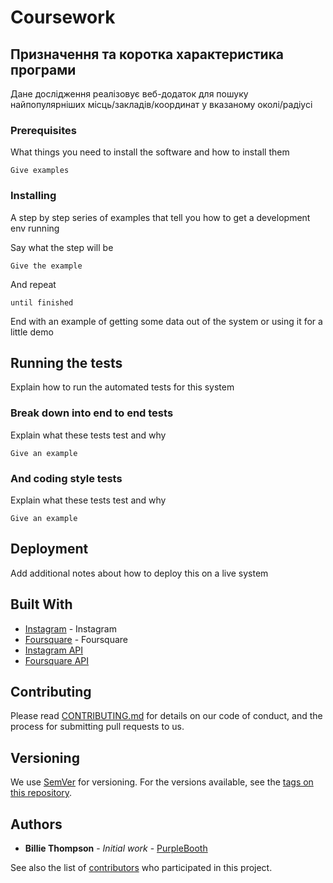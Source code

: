 # Coursework


## Призначення та коротка характеристика програми

Дане дослідження реалізовує веб-додаток для пошуку найпопулярніших місць/закладів/координат у вказаному околі/радіусі 

### Prerequisites

What things you need to install the software and how to install them

```
Give examples
```

### Installing

A step by step series of examples that tell you how to get a development env running

Say what the step will be

```
Give the example
```

And repeat

```
until finished
```

End with an example of getting some data out of the system or using it for a little demo

## Running the tests

Explain how to run the automated tests for this system

### Break down into end to end tests

Explain what these tests test and why

```
Give an example
```

### And coding style tests

Explain what these tests test and why

```
Give an example
```

## Deployment

Add additional notes about how to deploy this on a live system

## Built With
* [Instagram](https://www.instagram.com/) - Instagram
* [Foursquare](https://ru.foursquare.com/) - Foursquare 
* [Instagram API](https://ru.foursquare.com/) 
* [Foursquare API](https://github.com/mLewisLogic/foursquare) 


## Contributing

Please read [CONTRIBUTING.md](https://gist.github.com/PurpleBooth/b24679402957c63ec426) for details on our code of conduct, and the process for submitting pull requests to us.

## Versioning

We use [SemVer](http://semver.org/) for versioning. For the versions available, see the [tags on this repository](https://github.com/your/project/tags). 

## Authors

* **Billie Thompson** - *Initial work* - [PurpleBooth](https://github.com/PurpleBooth)

See also the list of [contributors](https://github.com/your/project/contributors) who participated in this project.

